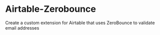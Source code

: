 # Airtable-Zerobounce
Create a custom extension for Airtable that uses ZeroBounce to validate email addresses

